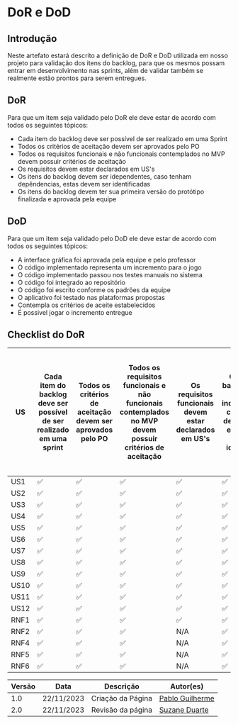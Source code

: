 # DoR e DoD

## Introdução

Neste artefato estará descrito a definição de DoR e DoD utilizada em nosso projeto para validação dos itens do backlog, para que os mesmos possam entrar em desenvolvimento nas sprints, além de validar também se realmente estão prontos para serem entregues.

## DoR

Para que um item seja validado pelo DoR ele deve estar de acordo com todos os seguintes tópicos:

- Cada item do backlog deve ser possível de ser realizado em uma Sprint
- Todos os critérios de aceitação devem ser aprovados pelo PO
- Todos os requisitos funcionais e não funcionais contemplados no MVP devem possuir critérios de aceitação
- Os requisitos devem estar declarados em US's
- Os itens do backlog devem ser idependentes, caso tenham depêndencias, estas devem ser identificadas
- Os itens do backlog devem ter sua primeira versão do protótipo finalizada e aprovada pela equipe

## DoD

Para que um item seja validado pelo DoD ele deve estar de acordo com todos os seguintes tópicos:

- A interface gráfica foi aprovada pela equipe e pelo professor
- O código implementado representa um incremento para o jogo
- O código implementado passou nos testes manuais no sistema
- O código foi integrado ao repositório
- O código foi escrito conforme os padrões da equipe
- O aplicativo foi testado nas plataformas propostas
- Contempla os critérios de aceite estabelecidos
- É possivel jogar o incremento entregue

## Checklist do DoR

| US | Cada item do backlog deve ser possível de ser realizado em uma sprint |Todos os critérios de aceitação devem ser aprovados pelo PO | Todos os requisitos funcionais e não funcionais contemplados no MVP devem possuir critérios de aceitação | Os requisitos funcionais devem estar declarados em US's | Os itens do backlog devem ser independentes, caso tenham dependências, estas devem ser identificadas | Os itens do backlog devem ter sua primeira versão do protótipo finalizada e aprovada pela equipe |
|---------|---------------------------|----------------------------|--------------------|-------------------|  -------------------------|---------------------------------------------------------------------------------------------------------------------------------------------------------------------------------------------------- |
|US1 | ✅ | ✅ | ✅ | ✅ | ✅ | ✅  |
|US2| ✅ | ✅ | ✅ | ✅ | ✅ | ✅  |
|US3| ✅ | ✅ | ✅ | ✅ | ✅ | ✅  |
|US4| ✅ | ✅ | ✅ | ✅ | ✅ | ✅  |
|US5| ✅ | ✅ | ✅ | ✅ | ✅ | ✅  |
|US6| ✅ | ✅ | ✅ | ✅ | ✅ | ✅  |
|US7| ✅ | ✅ | ✅ | ✅ | ✅ | ✅  |
|US8| ✅ | ✅ | ✅ | ✅ | ✅ | ✅  |
|US9| ✅ | ✅ | ✅ | ✅ | ✅ | ✅  |
|US10| ✅ | ✅ | ✅ | ✅ | ✅ | ✅  |
|US11| ✅ | ✅ | ✅ | ✅ | ✅ | ✅  |
|US12| ✅ | ✅ | ✅ | ✅ | ✅ | ✅  |
|RNF1| ✅ | ✅ | ✅ | ✅ | ✅ | ✅  |
|RNF2 | ✅ | ✅ | ✅ | N/A | ✅ | ✅ |
|RNF4| ✅ | ✅ | ✅ | N/A | ✅ | N/A |
|RNF5| ✅ | ✅ | ✅ | N/A | ✅ | N/A |
|RNF6| ✅ | ✅ | ✅ | N/A | ✅ | N/A |


| Versão | Data       | Descrição          | Autor(es)                                        |
| ------ | ---------- | ------------------ | ------------------------------------------------ |
|1.0     | 22/11/2023 | Criação da Página | [Pablo Guilherme](https://github.com/PabloGJBS)  |
|2.0     | 22/11/2023 | Revisão da página | [Suzane Duarte](https://github.com/suzaneduarte)  |